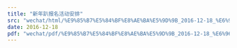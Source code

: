 ```yaml
---
title: "新年趴报名活动安排"
src: "wechat/html/%E9%85%B7%E5%84%BF%E8%AE%BA%E5%9D%9B_2016-12-18_%E6%96%B0%E5%B9%B4%E8%B6%B4%E6%8A%A5%E5%90%8D%E6%B4%BB%E5%8A%A8%E5%AE%89%E6%8E%92.html"
date: 2016-12-18
pdf: "wechat/pdf/%E9%85%B7%E5%84%BF%E8%AE%BA%E5%9D%9B_2016-12-18_%E6%96%B0%E5%B9%B4%E8%B6%B4%E6%8A%A5%E5%90%8D%E6%B4%BB%E5%8A%A8%E5%AE%89%E6%8E%92.pdf"
---
```

